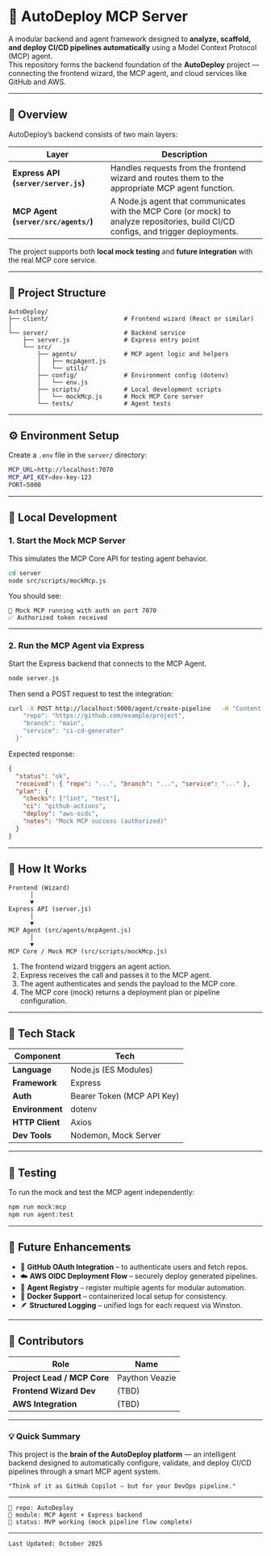# 🧠 AutoDeploy MCP Server

A modular backend and agent framework designed to **analyze, scaffold, and deploy CI/CD pipelines automatically** using a Model Context Protocol (MCP) agent.  
This repository forms the backend foundation of the **AutoDeploy** project — connecting the frontend wizard, the MCP agent, and cloud services like GitHub and AWS.

---

## 🚀 Overview

AutoDeploy’s backend consists of two main layers:

| Layer | Description |
|-------|--------------|
| **Express API (`server/server.js`)** | Handles requests from the frontend wizard and routes them to the appropriate MCP agent function. |
| **MCP Agent (`server/src/agents/`)** | A Node.js agent that communicates with the MCP Core (or mock) to analyze repositories, build CI/CD configs, and trigger deployments. |

The project supports both **local mock testing** and **future integration** with the real MCP core service.

---

## 🧱 Project Structure

```
AutoDeploy/
├── client/                     # Frontend wizard (React or similar)
│
└── server/                     # Backend service
    ├── server.js               # Express entry point
    └── src/
        ├── agents/             # MCP agent logic and helpers
        │   ├── mcpAgent.js
        │   └── utils/
        ├── config/             # Environment config (dotenv)
        │   └── env.js
        ├── scripts/            # Local development scripts
        │   └── mockMcp.js      # Mock MCP Core server
        └── tests/              # Agent tests
```

---

## ⚙️ Environment Setup

Create a `.env` file in the `server/` directory:

```bash
MCP_URL=http://localhost:7070
MCP_API_KEY=dev-key-123
PORT=5000
```

---

## 🧩 Local Development

### 1. Start the Mock MCP Server
This simulates the MCP Core API for testing agent behavior.

```bash
cd server
node src/scripts/mockMcp.js
```

You should see:
```
🧪 Mock MCP running with auth on port 7070
✅ Authorized token received
```

---

### 2. Run the MCP Agent via Express
Start the Express backend that connects to the MCP Agent.

```bash
node server.js
```

Then send a POST request to test the integration:

```bash
curl -X POST http://localhost:5000/agent/create-pipeline   -H "Content-Type: application/json"   -d '{
    "repo": "https://github.com/example/project",
    "branch": "main",
    "service": "ci-cd-generator"
  }'
```

Expected response:
```json
{
  "status": "ok",
  "received": { "repo": "...", "branch": "...", "service": "..." },
  "plan": {
    "checks": ["lint", "test"],
    "ci": "github-actions",
    "deploy": "aws-oidc",
    "notes": "Mock MCP success (authorized)"
  }
}
```

---

## 🧠 How It Works

```
Frontend (Wizard)
      │
      ▼
Express API (server.js)
      │
      ▼
MCP Agent (src/agents/mcpAgent.js)
      │
      ▼
MCP Core / Mock MCP (src/scripts/mockMcp.js)
```

1. The frontend wizard triggers an agent action.
2. Express receives the call and passes it to the MCP agent.
3. The agent authenticates and sends the payload to the MCP core.
4. The MCP core (mock) returns a deployment plan or pipeline configuration.

---

## 🧰 Tech Stack

| Component | Tech |
|------------|------|
| **Language** | Node.js (ES Modules) |
| **Framework** | Express |
| **Auth** | Bearer Token (MCP API Key) |
| **Environment** | dotenv |
| **HTTP Client** | Axios |
| **Dev Tools** | Nodemon, Mock Server |

---

## 🧪 Testing

To run the mock and test the MCP agent independently:

```bash
npm run mock:mcp
npm run agent:test
```

---

## 🧭 Future Enhancements

- 🔐 **GitHub OAuth Integration** – to authenticate users and fetch repos.
- ☁️ **AWS OIDC Deployment Flow** – securely deploy generated pipelines.
- 🧩 **Agent Registry** – register multiple agents for modular automation.
- 🧱 **Docker Support** – containerized local setup for consistency.
- 🪶 **Structured Logging** – unified logs for each request via Winston.

---

## 👥 Contributors

| Role | Name |
|------|------|
| **Project Lead / MCP Core** | Paython Veazie |
| **Frontend Wizard Dev** | (TBD) |
| **AWS Integration** | (TBD) |

---

### 💡 Quick Summary
This project is the **brain of the AutoDeploy platform** — an intelligent backend designed to automatically configure, validate, and deploy CI/CD pipelines through a smart MCP agent system.

```
"Think of it as GitHub Copilot — but for your DevOps pipeline."
```

---

```
📁 repo: AutoDeploy
🧠 module: MCP Agent + Express backend
🧰 status: MVP working (mock pipeline flow complete)
```

---

```
Last Updated: October 2025
```
